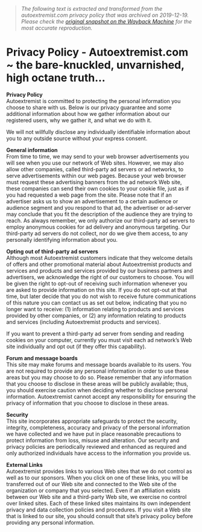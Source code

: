 > *The following text is extracted and transformed from the autoextremist.com privacy policy that was archived on 2019-12-19. Please check the [original snapshot on the Wayback Machine](https://web.archive.org/web/20191219045526id_/http%3A//www.autoextremist.com/privacy-policy) for the most accurate reproduction.*

# Privacy Policy - Autoextremist.com ~ the bare-knuckled, unvarnished, high octane truth...

**Privacy Policy**  
Autoextremist is committed to protecting the personal information you choose to share with us. Below is our privacy guarantee and some additional information about how we gather information about our registered users, why we gather it, and what we do with it.

We will not willfully disclose any individually identifiable information about you to any outside source without your express consent.

 **General information**  
From time to time, we may send to your web browser advertisements you will see when you use our network of Web sites. However, we may also allow other companies, called third-party ad servers or ad networks, to serve advertisements within our web pages. Because your web browser must request these advertising banners from the ad network Web site, these companies can send their own cookies to your cookie file, just as if you had requested a web page from the site. Please note that if an advertiser asks us to show an advertisement to a certain audience or audience segment and you respond to that ad, the advertiser or ad-server may conclude that you fit the description of the audience they are trying to reach. As always remember, we only authorize our third-party ad servers to employ anonymous cookies for ad delivery and anonymous targeting. Our third-party ad servers do not collect, nor do we give them access, to any personally identifying information about you.

 **Opting out of third-party ad servers**  
Although most Autoextremist customers indicate that they welcome details of offers and other promotional material about Autoextremist products and services and products and services provided by our business partners and advertisers, we acknowledge the right of our customers to choose. You will be given the right to opt-out of receiving such information whenever you are asked to provide information on this site. If you do not opt-out at that time, but later decide that you do not wish to receive future communications of this nature you can contact us as set out below, indicating that you no longer want to receive: (1) information relating to products and services provided by other companies, or (2) any information relating to products and services (including Autoextremist products and services).

If you want to prevent a third-party ad server from sending and reading cookies on your computer, currently you must visit each ad network’s Web site individually and opt out (if they offer this capability).

 **Forum and message boards**  
This site may make forums and message boards available to its users. You are not required to provide any personal information in order to use these areas but you may choose to do so. Please remember that any information that you choose to disclose in these areas will be publicly available; thus, you should exercise caution when deciding whether to disclose personal information. Autoextremist cannot accept any responsibility for ensuring the privacy of information that you choose to disclose in these areas.

 **Security**  
This site incorporates appropriate safeguards to protect the security, integrity, completeness, accuracy and privacy of the personal information we have collected and we have put in place reasonable precautions to protect information from loss, misuse and alteration. Our security and privacy policies are periodically reviewed and enhanced as required and only authorized individuals have access to the information you provide us.

 **External Links**  
Autoextremist provides links to various Web sites that we do not control as well as to our sponsors. When you click on one of these links, you will be transferred out of our Web site and connected to the Web site of the organization or company that you selected. Even if an affiliation exists between our Web site and a third-party Web site, we exercise no control over linked sites. Each of these linked sites maintains its own independent privacy and data collection policies and procedures. If you visit a Web site that is linked to our site, you should consult that site’s privacy policy before providing any personal information. 
